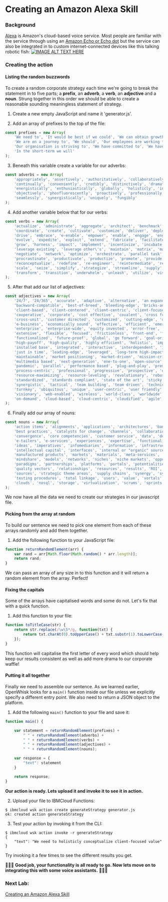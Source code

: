 # Creating an Amazon Alexa Skill

### Background

[Alexa](https://developer.amazon.com/alexa) is Amazon's cloud-based voice service. Most people are familiar with the service through using an [Amazon Echo or Echo dot](https://developer.amazon.com/alexa/echo) but the service can also be integrated in to custom internet-connected devices like this talking robotic fish:
[![IMAGE ALT TEXT HERE](https://img.youtube.com/vi/bRxhgxH6FUI/0.jpg)](https://www.youtube.com/watch?v=bRxhgxH6FUI)

### Creating the action

#### Listing the random buzzwords

To create a random corporate strategy each time we're going to break the statement in to five parts; a **prefix**, an **adverb**, a **verb**, an **adjective** and a **noun**. Strung together in this order we should be able to create a reasonable sounding meaningless statement of strategy.

1. Create a new empty JavaScript and name it 'generator.js'.

2. Add an array of prefixes to the top of the file:

```javascript
const prefixes = new Array(
    'We need to', 'It would be best if we could', 'We can obtain growth if we', 'Our strategy is to', 'The company is striving to',
    'We are on a journey to', 'We should', 'Our employees are working to', 'Our company has a clear strategy which is to',
    'Our organisation is striving to', 'We have committed to', 'We have a strong policy which is to', 'Our long-term goal is to',
    'In the short-term we will'
);
```

3. Beneath this variable create a variable for our adverbs:

```javascript
const adverbs = new Array(
    'appropriately', 'assertively', 'authoritatively', 'collaboratively', 'compellingly', 'competently', 'completely',
    'continually', 'conveniently', 'credibly', 'distinctively', 'dramatically', 'dynamically', 'efficiently',
    'energistically', 'enthusiastically', 'globally', 'holisticly', 'interactively', 'intrinsically', 'monotonectally',
    'objectively', 'phosfluorescently', 'proactively', 'professionally', 'progressively', 'quickly', 'rapidiously',
    'seamlessly', 'synergistically', 'uniquely', 'fungibly'
);
```

4. Add another variable below that for our verbs:

```javascript
const verbs = new Array(
    'actualize', 'administrate', 'aggregate', 'architect', 'benchmark', 'brand', 'build', 'communicate', 'conceptualize',
    'coordinate', 'create', 'cultivate', 'customize', 'deliver', 'deploy', 'develop', 'disintermediate', 'disseminate',
    'drive', 'embrace', 'e-enable', 'empower', 'enable', 'engage', 'engineer', 'enhance', 'envisioneer', 'evisculate',
    'evolve', 'expedite', 'exploit', 'extend', 'fabricate', 'facilitate', 'fashion', 'formulate', 'foster', 'generate',
    'grow', 'harness', 'impact', 'implement', 'incentivize', 'incubate', 'initiate', 'innovate', 'integrate', 'iterate',
    'leverage existing', 'leverage other\'s', 'maintain', 'matrix', 'maximize', 'mesh', 'monetize', 'morph', 'myocardinate',
    'negotiate', 'network', 'optimize', 'orchestrate', 'parallel task', 'plagiarize', 'pontificate', 'predominate',
    'procrastinate', 'productivate', 'productize', 'promote', 'provide access to', 'pursue', 'recaptiualize',
    'reconceptualize', 'redefine', 're-engineer', 'reintermediate', 'reinvent', 'repurpose', 'restore', 'revolutionize',
    'scale', 'seize', 'simplify', 'strategize', 'streamline', 'supply', 'syndicate', 'synergize', 'synthesize', 'target',
    'transform', 'transition', 'underwhelm', 'unleash', 'utilize', 'visualize', 'whiteboard', 'cloudify', 'right-shore'
);
```

5. After that add our list of adjectives:

```javascript
const adjectives = new Array(
    '24/7', '24/365', 'accurate', 'adaptive', 'alternative', 'an expanded array of', 'B2B', 'B2C', 'backend',
    'backward-compatible', 'best-of-breed', 'bleeding-edge', 'bricks-and-clicks', 'business', 'clicks-and-mortar',
    'client-based', 'client-centered', 'client-centric', 'client-focused', 'collaborative', 'compelling', 'competitive',
    'cooperative', 'corporate', 'cost effective', 'covalent', 'cross functional', 'cross-media', 'cross-platform',
    'cross-unit', 'customer directed', 'customized', 'cutting-edge', 'distinctive', 'distributed', 'diverse', 'dynamic',
    'e-business', 'economically sound', 'effective', 'efficient', 'emerging', 'empowered', 'enabled', 'end-to-end',
    'enterprise', 'enterprise-wide', 'equity invested', 'error-free', 'ethical', 'excellent', 'exceptional', 'extensible',
    'extensive', 'flexible', 'focused', 'frictionless', 'front-end', 'fully researched', 'fully tested', 'functional',
    'functionalized', 'future-proof', 'global', 'go forward', 'goal-oriented', 'granular', 'high standards in',
    'high-payoff', 'high-quality', 'highly efficient', 'holistic', 'impactful', 'inexpensive', 'innovative',
    'installed base', 'integrated', 'interactive', 'interdependent', 'intermandated', 'interoperable', 'intuitive',
    'just in time', 'leading-edge', 'leveraged', 'long-term high-impact', 'low-risk high-yield', 'magnetic',
    'maintainable', 'market positioning', 'market-driven', 'mission-critical', 'multidisciplinary', 'multifunctional',
    'multimedia based', 'next-generation', 'one-to-one', 'open-source', 'optimal', 'orthogonal', 'out-of-the-box',
    'pandemic', 'parallel', 'performance based', 'plug-and-play', 'premier', 'premium', 'principle-centered', 'proactive',
    'process-centric', 'professional', 'progressive', 'prospective', 'quality', 'real-time', 'reliable', 'resource-sucking',
    'resource-maximizing', 'resource-leveling', 'revolutionary', 'robust', 'scalable', 'seamless', 'stand-alone',
    'standardized', 'standards compliant', 'state of the art', 'sticky', 'strategic', 'superior', 'sustainable',
    'synergistic', 'tactical', 'team building', 'team driven', 'technically sound', 'timely', 'top-line', 'transparent',
    'turnkey', 'ubiquitous', 'unique', 'user-centric', 'user friendly', 'value-added', 'vertical', 'viral', 'virtual',
    'visionary', 'web-enabled', 'wireless', 'world-class', 'worldwide', 'fungible', 'cloud-ready', 'elastic', 'hyper-scale',
    'on-demand', 'cloud-based', 'cloud-centric', 'cloudified', 'agile'
);
```

6. Finally add our array of nouns:

```javascript
const nouns = new Array(
    'action items', 'alignments', 'applications', 'architectures', 'bandwidth', 'benefits',
    'best practices', 'catalysts for change', 'channels', 'collaboration and idea-sharing', 'communities', 'content',
    'convergence', 'core competencies', 'customer service', 'data', 'deliverables', 'e-business', 'e-commerce', 'e-markets',
    'e-tailers', 'e-services', 'experiences', 'expertise', 'functionalities', 'growth strategies', 'human capital',
    'ideas', 'imperatives', 'infomediaries', 'information', 'infrastructures', 'initiatives', 'innovation',
    'intellectual capital', 'interfaces', 'internal or "organic" sources', 'leadership', 'leadership skills',
    'manufactured products', 'markets', 'materials', 'meta-services', 'methodologies', 'methods of empowerment', 'metrics',
    'mindshare', 'models', 'networks', 'niches', 'niche markets', 'opportunities', '"outside the box" thinking', 'outsourcing',
    'paradigms', 'partnerships', 'platforms', 'portals', 'potentialities', 'process improvements', 'processes', 'products',
    'quality vectors', 'relationships', 'resources', 'results', 'ROI', 'scenarios', 'schemas', 'services', 'solutions',
    'sources', 'strategic theme areas', 'supply chains', 'synergy', 'systems', 'technologies', 'technology',
    'testing procedures', 'total linkage', 'users', 'value', 'vortals', 'web-readiness', 'web services', 'fungibility',
    'clouds', 'nosql', 'storage', 'virtualization', 'scrums', 'sprints', 'wins'
);
```

We now have all the data we need to create our strategies in our javascript file.

#### Picking from the array at random

To build our sentence we need to pick one element from each of these arrays randomly and add them together.

1. Add the following function to your JavaScript file:

```javascript
function returnRandomElement(arr) {
    var rand = arr[Math.floor(Math.random() * arr.length)];
    return rand;
}
```

We can pass an array of any size in to this function and it will return a random element from the array. Perfect!

#### Fixing the capitals

Some of the arrays have capitalised words and some do not. Let's fix that with a quick function.

1. Add this function to your file:

```javascript
function toTitleCase(str) {
    return str.replace(/\w\S*/g, function(txt) {
        return txt.charAt(0).toUpperCase() + txt.substr(1).toLowerCase();
    });
}
```

This function will capitalise the first letter of every word which should help keep our results consistent as well as add more drama to our corporate waffle!

#### Putting it all together

Finally we need to assemble our sentence. As we learned earlier, OpenWhisk looks for a `main()` function inside our file unless we explicitly specify a different entry point. We also need to return a JSON object to the platform.

1. Add the following `main()` function to your file and save it:

```javascript
function main() {

    var statement = returnRandomElement(prefixes) +
        " " + returnRandomElement(adverbs) +
        " " + returnRandomElement(verbs) +
        " " + returnRandomElement(adjectives) +
        " " + returnRandomElement(nouns);

    var response = {
        "text": statement
    }

    return response;
}
```

**Our action is ready. Lets upload it and invoke it to see it in action.**

2. Upload your file to IBMCloud Functions:

```
$ ibmcloud wsk action create generateStrategy generator.js
ok: created action generateStrategy
```

3. Test your action by invoking it from the CLI:

```
$ ibmcloud wsk action invoke -r generateStrategy
{
    "text": "We need to holisticly conceptualize client-focused value"
}
```

Try invoking it a few times to see the different results you get.

🎉🎉🎉 **Good job, your functionality is all ready to go. Now lets move on to integrating this with some voice assistants.** 🎉🎉🎉

### Next Lab:
[Creating an Amazon Alexa Skill](/labs/creating-an-alexa-skill.md)